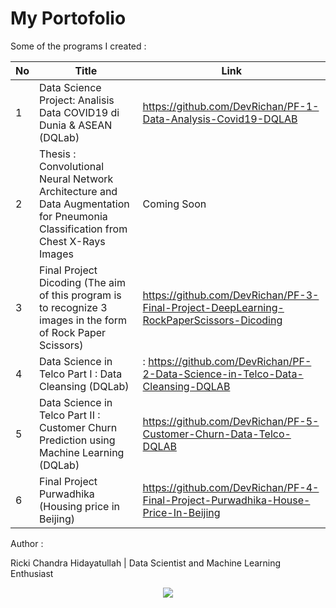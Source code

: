 # My Portofolio


Some of the programs I created :

No |  Title  | Link |
------|--------|---------------|
1|Data Science Project: Analisis Data COVID19 di Dunia & ASEAN (DQLab)     |  https://github.com/DevRichan/PF-1-Data-Analysis-Covid19-DQLAB  |
2|Thesis : Convolutional Neural Network Architecture and Data Augmentation for Pneumonia Classification from Chest X-Rays Images|Coming Soon|
3|Final Project Dicoding (The aim of this program is to recognize 3 images in the form of Rock Paper Scissors) |https://github.com/DevRichan/PF-3-Final-Project-DeepLearning-RockPaperScissors-Dicoding|
4|Data Science in Telco Part I : Data Cleansing (DQLab)   |  :  https://github.com/DevRichan/PF-2-Data-Science-in-Telco-Data-Cleansing-DQLAB |
5|Data Science in Telco Part II : Customer Churn Prediction using Machine Learning (DQLab)|https://github.com/DevRichan/PF-5-Customer-Churn-Data-Telco-DQLAB|
6|Final Project Purwadhika (Housing price in Beijing)|  https://github.com/DevRichan/PF-4-Final-Project-Purwadhika-House-Price-In-Beijing |


Author : 

Ricki Chandra Hidayatullah | Data Scientist and Machine Learning Enthusiast

<center><img src="https://user-images.githubusercontent.com/53082147/101026382-6975b900-35a9-11eb-8348-808f386f2801.jpeg"></center>

